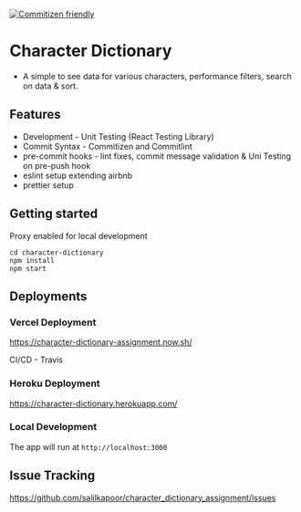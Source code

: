 [![Commitizen friendly](https://img.shields.io/badge/commitizen-friendly-brightgreen.svg)](http://commitizen.github.io/cz-cli/)

# Character Dictionary
- A simple to see data for various characters, performance filters, search on data & sort.

## Features
- Development - Unit Testing (React Testing Library)
- Commit Syntax - Commitizen and Commitlint
- pre-commit hooks - lint fixes, commit message validation & Uni Testing on pre-push hook
- eslint setup extending airbnb
- prettier setup


## Getting started
Proxy enabled for local development
```
cd character-dictionary
npm install
npm start
```

## Deployments
### Vercel Deployment
https://character-dictionary-assignment.now.sh/

CI/CD - Travis

### Heroku Deployment
https://character-dictionary.herokuapp.com/

### Local Development
The app will run at `http://localhost:3000`

## Issue Tracking
https://github.com/salilkapoor/character_dictionary_assignment/issues

